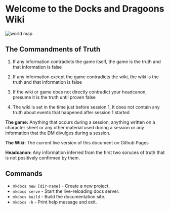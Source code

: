 # Welcome to the Docks and Dragoons Wiki

![world map](images/world_map_1.jpg "world map")

## The Commandments of Truth 

1. If any information contradicts the game itself, the game is the truth and that information is false

2. If any information except the game contradicts the wiki, the wiki is the truth and that information is false

3. If the wiki or game does not directly contradict your headcanon, presume it is the truth until proven false

4. The wiki is set in the time just before session 1, It does not contain any truth about events that happened after session 1 started 

**The game:** Anything that occurs during a session, anything written on a character sheet or any other material used during a session or any information that the DM divulges during a session. 

**The Wiki:** The current live version of this document on Github Pages 

**Headcanon:** Any information inferred from the first two soruces of truth that is not positively confirmed by them. 


## Commands

* `mkdocs new [dir-name]` - Create a new project.
* `mkdocs serve` - Start the live-reloading docs server.
* `mkdocs build` - Build the documentation site.
* `mkdocs -h` - Print help message and exit.